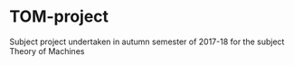 # TOM-project
Subject project undertaken in autumn semester of 2017-18 for the subject Theory of Machines
